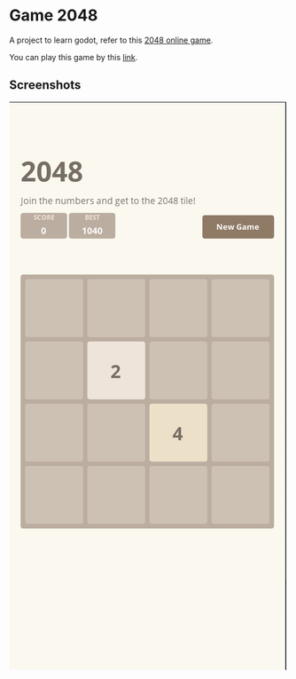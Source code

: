 # Game 2048

A project to learn godot, refer to this [2048 online game](https://2048game.com).

You can play this game by this [link](https://xinyer.github.io/game_2048.html).

## Screenshots

![](Screenshots/screenshot.png)
